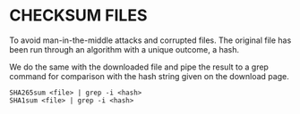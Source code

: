 # CHECKSUM FILES
To avoid man-in-the-middle attacks and corrupted files. The original file has been run through an algorithm with a unique outcome, a hash. 

We do the same with the downloaded file and pipe the result to a grep command for comparison with the hash string given on the download page.
```
SHA265sum <file> | grep -i <hash>
SHA1sum <file> | grep -i <hash>
```